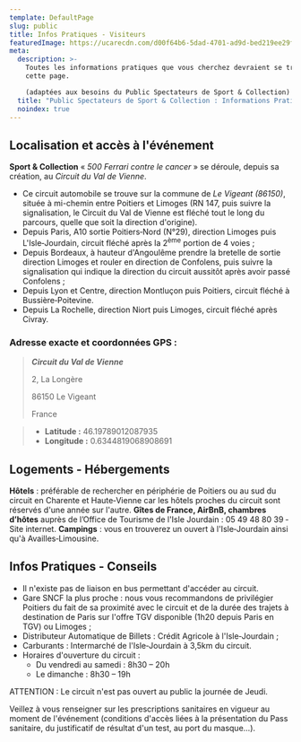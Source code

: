 ```yaml
---
template: DefaultPage
slug: public
title: Infos Pratiques - Visiteurs
featuredImage: https://ucarecdn.com/d00f64b6-5dad-4701-ad9d-bed219ee29fa/-/preview/-/enhance/45/
meta:
  description: >-
    Toutes les informations pratiques que vous cherchez devraient se trouver sur
    cette page.

    (adaptées aux besoins du Public Spectateurs de Sport & Collection)
  title: "Public Spectateurs de Sport & Collection : Informations Pratiques"
  noindex: true
---
```

## Localisation et accès à l'événement

**Sport & Collection** « *500 Ferrari contre le cancer* » se déroule, depuis sa création, au *Circuit du Val de Vienne*.

* Ce circuit automobile se trouve sur la commune de *Le Vigeant (86150)*, située à mi-chemin entre Poitiers et Limoges (RN 147, puis suivre la signalisation, le Circuit du Val de Vienne est fléché tout le long du parcours, quelle que soit la direction d'origine).
* Depuis Paris, A10 sortie Poitiers‐Nord (N°29), direction Limoges puis L'Isle‐Jourdain, circuit fléché après la 2<sup>ème</sup> portion de 4 voies ;
* Depuis Bordeaux, à hauteur d'Angoulême prendre la bretelle de sortie direction Limoges et rouler en direction de Confolens, puis suivre la signalisation qui indique la direction du circuit aussitôt après avoir passé Confolens ;
* Depuis Lyon et Centre, direction Montluçon puis Poitiers, circuit fléché à Bussière‐Poitevine.
* Depuis La Rochelle, direction Niort puis Limoges, circuit fléché après Civray.

### Adresse exacte et coordonnées GPS :

> ***Circuit du Val de Vienne***
>
> 2, La Longère
>
> 86150 Le Vigeant
>
> France

> * **Latitude :** 46.19789012087935
> * **Longitude :** 0.6344819068908691

## Logements - Hébergements

**Hôtels** : préférable de rechercher en périphérie de Poitiers ou au sud du circuit en Charente et Haute‐Vienne car les hôtels proches du circuit sont réservés d'une année sur l'autre.
**Gîtes de France, AirBnB, chambres d’hôtes** auprès de l’Office de Tourisme de l'Isle Jourdain : 05 49 48 80 39 ‐ Site internet.
**Campings** : vous en trouverez un ouvert à l'Isle‐Jourdain ainsi qu'à Availles‐Limousine.

## Infos Pratiques - Conseils

* Il n'existe pas de liaison en bus permettant d'accéder au circuit.
* Gare SNCF la plus proche : nous vous recommandons de privilégier Poitiers du fait de sa proximité avec le circuit et de la durée des trajets à destination de Paris sur l'offre TGV disponible (1h20 depuis Paris en TGV) ou Limoges ;
* Distributeur Automatique de Billets : Crédit Agricole à l'Isle‐Jourdain ;
* Carburants : Intermarché de l'Isle‐Jourdain à 3,5km du circuit.
* Horaires d'ouverture du circuit :
  * Du vendredi au samedi : 8h30 – 20h
  * Le dimanche : 8h30 – 19h

ATTENTION : Le circuit n'est pas ouvert au public la journée de Jeudi.

Veillez à vous renseigner sur les prescriptions sanitaires en vigueur au moment de l'événement (conditions d'accès liées à la présentation du Pass sanitaire, du justificatif de résultat d'un test, au port du masque...).
